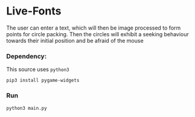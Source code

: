 # Live-Fonts
The user can enter a text, which will then be image processed to form points for circle packing. Then the circles will exhibit a seeking behaviour towards their initial  position and be afraid of the mouse

### Dependency:
This source uses `python3`
```
pip3 install pygame-widgets
```

### Run
```
python3 main.py
```
